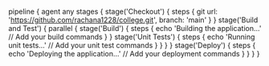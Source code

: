 pipeline {
    agent any
    stages {
        stage('Checkout') {
            steps {
                git url: 'https://github.com/rachana1228/college.git', branch: 'main'
            }
        }
        stage('Build and Test') {
            parallel {
                stage('Build') {
                    steps {
                        echo 'Building the application...'
                        // Add your build commands
                    }
                }
                stage('Unit Tests') {
                    steps {
                        echo 'Running unit tests...'
                        // Add your unit test commands
                    }
                }
            }
        }
        stage('Deploy') {
            steps {
                echo 'Deploying the application...'
                // Add your deployment commands
            }
        }
    }
}
